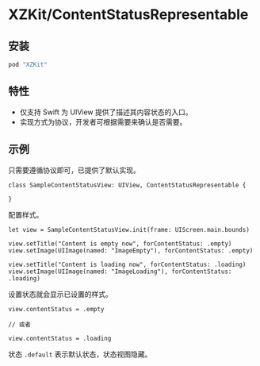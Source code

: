 # XZKit/ContentStatusRepresentable

## 安装

```ruby
pod "XZKit"
```

## 特性

- 仅支持 Swift 为 UIView 提供了描述其内容状态的入口。
- 实现方式为协议，开发者可根据需要来确认是否需要。

## 示例

只需要遵循协议即可，已提供了默认实现。

```
class SampleContentStatusView: UIView, ContentStatusRepresentable {
    
}
```

配置样式。

```
let view = SampleContentStatusView.init(frame: UIScreen.main.bounds)

view.setTitle("Content is empty now", forContentStatus: .empty)
view.setImage(UIImage(named: "ImageEmpty"), forContentStatus: .empty)

view.setTitle("Content is loading now", forContentStatus: .loading)
view.setImage(UIImage(named: "ImageLoading"), forContentStatus: .loading)
```

设置状态就会显示已设置的样式。

```
view.contentStatus = .empty

// 或者

view.contentStatus = .loading
```

状态 `.default` 表示默认状态，状态视图隐藏。
